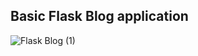 ## Basic Flask Blog application
![Flask Blog (1)](https://user-images.githubusercontent.com/104693196/200183520-89ccfd05-52a0-47bf-92b4-c20e7bd70957.gif)
